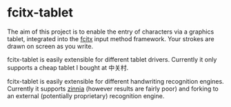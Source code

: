 fcitx-tablet
============

The aim of this project is to enable the entry of characters via a graphics tablet, integrated into the [fcitx](https://github.com/fcitx/fcitx/) input method framework. Your strokes are drawn on screen as you write.

fcitx-tablet is easily extensible for different tablet drivers. Currently it only supports a cheap tablet I bought at 中关村.

fcitx-tablet is easily extensible for different handwriting recognition engines. Currently it supports [zinnia](http://zinnia.sourceforge.net/) (however results are fairly poor) and forking to an external (potentially proprietary) recognition engine.


